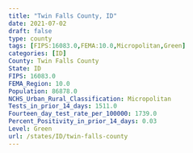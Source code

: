 ```yaml
---
title: "Twin Falls County, ID"
date: 2021-07-02
draft: false
type: county
tags: [FIPS:16083.0,FEMA:10.0,Micropolitan,Green]
categories: [ID]
County: Twin Falls County
State: ID
FIPS: 16083.0
FEMA_Region: 10.0
Population: 86878.0
NCHS_Urban_Rural_Classification: Micropolitan
Tests_in_prior_14_days: 1511.0
Fourteen_day_test_rate_per_100000: 1739.0
Percent_Positivity_in_prior_14_days: 0.03
Level: Green
url: /states/ID/twin-falls-county
---
```



